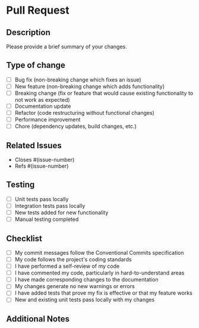 # Pull Request

<!--
Thank you for your pull request!

Please ensure your commit messages follow our Conventional Commits guidelines:
https://www.conventionalcommits.org/en/v1.0.0/

Required Format: type(scope): description

Examples:
- feat(auth): add JWT token validation
- fix(doctor): handle missing configuration gracefully
- docs(cli): update command usage examples
- test(services): add unit tests for profile manager

Allowed Types: feat, fix, docs, style, refactor, perf, test, build, ci, chore, revert
Allowed Scopes: auth, commands, services, doctor, handlers, lib, queries,
ci, docs, deps, tests, config, build

Body (optional):
Provide more detailed context about the 'why' behind the change,
any design decisions, or potential impacts.

Footers (optional):
- Refs: #123 (links to an issue)
- Closes: #456 (closes an issue)
- Co-authored-by: Name <email@example.com>
- Breaking-change: Description of breaking change
-->

## Description

Please provide a brief summary of your changes.

## Type of change

- [ ] Bug fix (non-breaking change which fixes an issue)
- [ ] New feature (non-breaking change which adds functionality)
- [ ] Breaking change (fix or feature that would cause existing functionality to not work as expected)
- [ ] Documentation update
- [ ] Refactor (code restructuring without functional changes)
- [ ] Performance improvement
- [ ] Chore (dependency updates, build changes, etc.)

## Related Issues

<!-- Link related issues using keywords -->

- Closes #(issue-number)
- Refs #(issue-number)

## Testing

- [ ] Unit tests pass locally
- [ ] Integration tests pass locally
- [ ] New tests added for new functionality
- [ ] Manual testing completed

## Checklist

- [ ] My commit messages follow the Conventional Commits specification
- [ ] My code follows the project's coding standards
- [ ] I have performed a self-review of my code
- [ ] I have commented my code, particularly in hard-to-understand areas
- [ ] I have made corresponding changes to the documentation
- [ ] My changes generate no new warnings or errors
- [ ] I have added tests that prove my fix is effective or that my feature works
- [ ] New and existing unit tests pass locally with my changes

## Additional Notes

<!-- Any additional information, context, or screenshots -->

